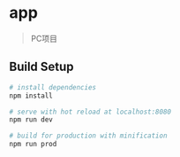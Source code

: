 ﻿# app

> PC项目

## Build Setup

``` bash
# install dependencies
npm install

# serve with hot reload at localhost:8080
npm run dev

# build for production with minification
npm run prod